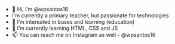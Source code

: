 - 👋 Hi, I’m @wpsantos16
- I'm currently a primary teacher, but passionate for technologies
- 👀 I’m interested in buses and learning (education)
- 🌱 I’m currently learning HTML, CSS and JS
- 📫 You can reach me on Instagram as well - @wpsantos16

<!---
wpsantos16/wpsantos16 is a ✨ special ✨ repository because its `README.md` (this file) appears on your GitHub profile.
You can click the Preview link to take a look at your changes.
--->
